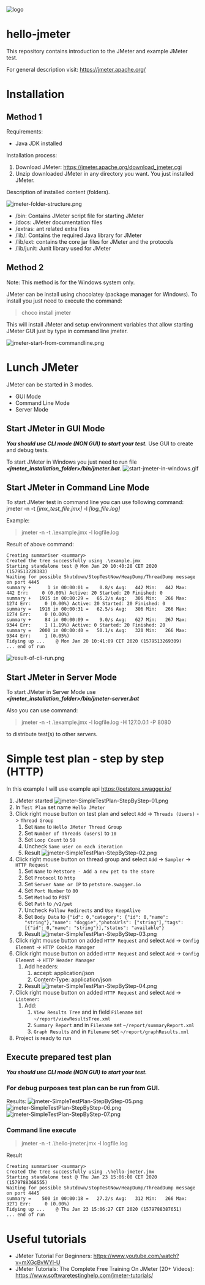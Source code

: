 ![logo](apache-jmeter-logo.svg)
# hello-jmeter

This repository contains introduction to the JMeter and example JMeter test.

For general description visit: https://jmeter.apache.org/

# Installation
## Method 1
Requirements:
* Java JDK installed

Installation process:
1. Download JMeter: https://jmeter.apache.org/download_jmeter.cgi
2. Unzip downloaded JMeter in any directory you want. You just installed JMeter.

Description of installed content (folders).

![jmeter-folder-structure.png](jmeter-folder-structure.png)

* /bin: Contains JMeter script file for starting JMeter
* /docs: JMeter documentation files
* /extras: ant related extra files
* /lib/: Contains the required Java library for JMeter
* /lib/ext: contains the core jar files for JMeter and the protocols
* /lib/junit: Junit library used for JMeter



## Method 2
Note: This method is for the Windows system only.

JMeter can be install using chocolatey (package manager for Windows).
To install you just need to execute the command:
> choco install jmeter

This will install JMeter and setup environment variables that allow starting JMeter GUI just by type in command line jmeter.

![jmeter-start-from-commandline.png](jmeter-start-from-commandline.png)

# Lunch JMeter
JMeter can be started in 3 modes.
* GUI Mode
* Command Line Mode
* Server Mode

## Start JMeter in GUI Mode
***You should use CLI mode (NON GUI) to start your test.*** Use GUI to create and debug tests.

To start JMeter in Windows you just need to run file ***<jmeter_installation_folder>/bin/jmeter.bat***.
![start-jmeter-in-windows.gif](start-jmeter-in-windows.gif)

## Start JMeter in Command Line Mode
To start JMeter test in command line you can use following command:
jmeter -n -t *[jmx_test_file.jmx]* -l *[log_file.log]*

Example:
> jmeter -n -t .\example.jmx -l logfile.log

Result of above command:
```
Creating summariser <summary>
Created the tree successfully using .\example.jmx
Starting standalone test @ Mon Jan 20 10:40:28 CET 2020 (1579513228383)
Waiting for possible Shutdown/StopTestNow/HeapDump/ThreadDump message on port 4445
summary +      1 in 00:00:01 =    0.8/s Avg:   442 Min:   442 Max:   442 Err:     0 (0.00%) Active: 20 Started: 20 Finished: 0
summary +   1915 in 00:00:29 =   65.2/s Avg:   306 Min:   266 Max:  1274 Err:     0 (0.00%) Active: 20 Started: 20 Finished: 0
summary =   1916 in 00:00:31 =   62.5/s Avg:   306 Min:   266 Max:  1274 Err:     0 (0.00%)
summary +     84 in 00:00:09 =    9.0/s Avg:   627 Min:   267 Max:  9344 Err:     1 (1.19%) Active: 0 Started: 20 Finished: 20
summary =   2000 in 00:00:40 =   50.1/s Avg:   320 Min:   266 Max:  9344 Err:     1 (0.05%)
Tidying up ...    @ Mon Jan 20 10:41:09 CET 2020 (1579513269309)
... end of run
```

![result-of-cli-run.png](./examples/00/result-of-cli-run.png)

## Start JMeter in Server Mode
To start JMeter in Server Mode use ***<jmeter_installation_folder>/bin/jmeter-server.bat***

Also you can use command:
> jmeter -n -t .\example.jmx -l logfile.log -H 127.0.0.1 -P 8080

to distribute test(s) to other servers.

# Simple test plan - step by step (HTTP)
In this example I will use example api https://petstore.swagger.io/ 
1. JMeter started ![jmeter-SimpleTestPlan-StepByStep-01.png](examples\01-hello-jmeter\jmeter-SimpleTestPlan-StepByStep-01.png)
2. In `Test Plan` set name `Hello JMeter`
3. Click right mouse button on test plan and select `Add` -> `Threads (Users)` -> `Thread Group`
   1. Set `Name` to `Hello JMeter Thread Group`
   2. Set `Number of Threads (users)` to `10`
   3. Set `Loop Count` to `50`
   4. Uncheck `Same user on each iteration`
   5. Result ![jmeter-SimpleTestPlan-StepByStep-02.png](examples\01-hello-jmeter\jmeter-SimpleTestPlan-StepByStep-02.png)
4. Click right mouse button on thread group and select `Add` -> `Sampler` -> `HTTP Request`
   1. Set `Name` to `Petstore - Add a new pet to the store`
   2. Set `Protocol` to `http`
   3. Set `Server Name or IP` to `petstore.swagger.io`
   4. Set `Port Number` to `80`
   5. Set `Method` to `POST`
   6. Set `Path` to `/v2/pet`
   7. Uncheck `Follow Redirects` and `Use KeepAlive`
   8. Set `Body Data` to `{"id": 0,"category": {"id": 0,"name": "string"},"name": "doggie","photoUrls": ["string"],"tags": [{"id": 0,"name": "string"}],"status": "available"}`
   9. Result ![jmeter-SimpleTestPlan-StepByStep-03.png](examples\01-hello-jmeter\jmeter-SimpleTestPlan-StepByStep-03.png)
5. Click right mouse button on added `HTTP Request` and select `Add` -> `Config Element` -> `HTTP Cookie Manager`
6. Click right mouse button on added `HTTP Request` and select `Add` -> `Config Element` -> `HTTP Header Manager`
   1. Add headers:
      1. accept: application/json
      2. Content-Type: application/json
   2. Result ![jmeter-SimpleTestPlan-StepByStep-04.png](examples\01-hello-jmeter\jmeter-SimpleTestPlan-StepByStep-04.png)
7. Click right mouse button on added `HTTP Request` and select `Add` -> `Listener`:
   1. Add:
      1. `View Results Tree` and in field `Filename` set `~/report/viewResultsTree.xml`
      2. `Summary Report` and in `Filename` set `~/report/summaryReport.xml`
      3. `Graph Results` and in `Filename` set `~/report/graphResults.xml`
8. Project is ready to run

## Execute prepared test plan
***You should use CLI mode (NON GUI) to start your test.***

### For debug purposes test plan can be run from GUI.
Results:
![jmeter-SimpleTestPlan-StepByStep-05.png](examples\01-hello-jmeter\jmeter-SimpleTestPlan-StepByStep-05.png)
![jmeter-SimpleTestPlan-StepByStep-06.png](examples\01-hello-jmeter\jmeter-SimpleTestPlan-StepByStep-06.png)
![jmeter-SimpleTestPlan-StepByStep-07.png](examples\01-hello-jmeter\jmeter-SimpleTestPlan-StepByStep-07.png)

### Command line execute
> jmeter -n -t .\hello-jmeter.jmx -l logfile.log

Result
```
Creating summariser <summary>
Created the tree successfully using .\hello-jmeter.jmx
Starting standalone test @ Thu Jan 23 15:06:08 CET 2020 (1579788368555)
Waiting for possible Shutdown/StopTestNow/HeapDump/ThreadDump message on port 4445
summary =    500 in 00:00:18 =   27.2/s Avg:   312 Min:   266 Max:  3271 Err:     0 (0.00%)
Tidying up ...    @ Thu Jan 23 15:06:27 CET 2020 (1579788387651)
... end of run
```



# Useful tutorials
* JMeter Tutorial For Beginners: https://www.youtube.com/watch?v=mXGcBvWYl-U
* JMeter Tutorials: The Complete Free Training On JMeter (20+ Videos): https://www.softwaretestinghelp.com/jmeter-tutorials/